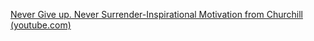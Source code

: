 [Never Give up. Never Surrender-Inspirational Motivation from Churchill (youtube.com)](https://www.youtube.com/watch?v=G6a3qQeRbgY&list=PLMWawBHduAbM2BbZAFuYLs-yueEKVxipG)

